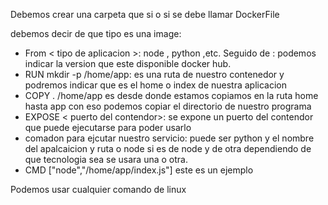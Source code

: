 Debemos crear una carpeta que si o si se debe llamar DockerFile

debemos decir de que tipo es una image:

* From \< tipo de aplicacion >: node , python ,etc. Seguido de : podemos indicar la version que este disponible docker hub.
* RUN mkdir -p /home/app: es una ruta de nuestro contenedor y podremos indicar que es el home o index de nuestra aplicacion
* COPY . /home/app es desde donde estamos copiamos en la ruta home hasta app  con eso podemos copiar el directorio de nuestro programa
* EXPOSE \< puerto del contendor>: se expone un puerto del contendor que puede ejecutarse para poder usarlo
* comadon para ejcutar nuestro servicio: puede ser python y el nombre del apalcaicion y ruta o node si es de node y de otra dependiendo de que tecnologia sea se usara una o otra.
* CMD \["node","/home/app/index.js"\] este es un ejemplo

Podemos usar cualquier comando de linux
